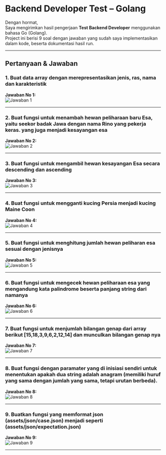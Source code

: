 # Backend Developer Test – Golang

Dengan hormat,  
Saya mengirimkan hasil pengerjaan **Test Backend Developer** menggunakan bahasa Go (Golang).  
Project ini berisi 9 soal dengan jawaban yang sudah saya implementasikan dalam kode, beserta dokumentasi hasil run.

---

## Pertanyaan & Jawaban

### 1. Buat data array dengan merepresentasikan jenis, ras, nama dan karakteristik
**Jawaban No 1:**  
![Jawaban 1](https://github.com/riskiai/test-dev-backend/blob/image/answer_1.png?raw=true)

---

### 2. Buat fungsi untuk menambah hewan peliharaan baru Esa, yaitu seekor badak Jawa dengan nama Rino yang pekerja keras. yang juga menjadi kesayangan esa
**Jawaban No 2:**  
![Jawaban 2](https://github.com/riskiai/test-dev-backend/blob/image/answer_2.png?raw=true)

---

### 3. Buat fungsi untuk mengambil hewan kesayangan Esa secara descending dan ascending
**Jawaban No 3:**  
![Jawaban 3](https://github.com/riskiai/test-dev-backend/blob/image/answer_3.png?raw=true)

---

### 4. Buat fungsi untuk mengganti kucing Persia menjadi kucing Maine Coon
**Jawaban No 4:**  
![Jawaban 4](https://github.com/riskiai/test-dev-backend/blob/image/answer_4.png?raw=true)

---

### 5. Buat fungsi untuk menghitung jumlah hewan peliharan esa sesuai dengan jenisnya
**Jawaban No 5:**  
![Jawaban 5](https://github.com/riskiai/test-dev-backend/blob/image/answer_5.png?raw=true)

---

### 6. Buat fungsi untuk mengecek hewan peliharaan esa yang mengandung kata palindrome beserta panjang string dari namanya
**Jawaban No 6:**  
![Jawaban 6](https://github.com/riskiai/test-dev-backend/blob/image/answer_6.png?raw=true)

---

### 7. Buat fungsi untuk menjumlah bilangan genap dari array berikut [15,18,3,9,6,2,12,14] dan munculkan bilangan genap nya 
**Jawaban No 7:**  
![Jawaban 7](https://github.com/riskiai/test-dev-backend/blob/image/answer_7.png?raw=true)

---

### 8. Buat fungsi dengan paramater yang di inisiasi sendiri untuk menentukan apakah dua string adalah anagram (memiliki huruf yang sama dengan jumlah yang sama, tetapi urutan berbeda).
**Jawaban No 8:**  
![Jawaban 8](https://github.com/riskiai/test-dev-backend/blob/image/answer_8.png?raw=true)

---

### 9. Buatkan fungsi yang memformat json (assets/json/case.json) menjadi seperti (assets/json/expectation.json)
**Jawaban No 9:**  
![Jawaban 9](https://github.com/riskiai/test-dev-backend/blob/image/answer_9.png?raw=true)

---
